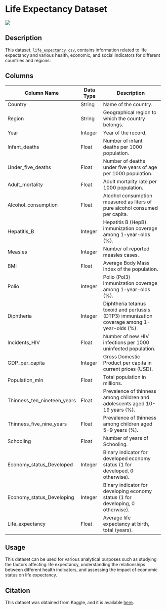 # Life Expectancy Dataset

![](https://media.gettyimages.com/id/529363167/photo/multi-generation-family-relaxing-on-retaining-wall.jpg?s=2048x2048&w=gi&k=20&c=g18hPHzWyEKlCoIt9jNzeSvaDv1wJBIt-JvHe8-Wv48=)

## Description
This dataset, [`life_expectancy.csv`](life_expectancy.csv), contains information related to life expectancy and various health, economic, and social indicators for different countries and regions.

## Columns

| Column Name                 | Data Type | Description                                                |
|-----------------------------|-----------|------------------------------------------------------------|
| Country                     | String    | Name of the country.                                       |
| Region                      | String    | Geographical region to which the country belongs.          |
| Year                        | Integer   | Year of the record.                                        |
| Infant_deaths               | Float     | Number of infant deaths per 1000 population.               |
| Under_five_deaths           | Float     | Number of deaths under five years of age per 1000 population.|
| Adult_mortality             | Float     | Adult mortality rate per 1000 population.                  |
| Alcohol_consumption         | Float     | Alcohol consumption measured as liters of pure alcohol consumed per capita.|
| Hepatitis_B                 | Integer   | Hepatitis B (HepB) immunization coverage among 1-year-olds (%).|
| Measles                     | Integer   | Number of reported measles cases.                          |
| BMI                         | Float     | Average Body Mass Index of the population.                 |
| Polio                       | Integer   | Polio (Pol3) immunization coverage among 1-year-olds (%).  |
| Diphtheria                  | Integer   | Diphtheria tetanus toxoid and pertussis (DTP3) immunization coverage among 1-year-olds (%).|
| Incidents_HIV               | Float     | Number of new HIV infections per 1000 uninfected population.|
| GDP_per_capita              | Integer   | Gross Domestic Product per capita in current prices (USD). |
| Population_mln              | Float     | Total population in millions.                              |
| Thinness_ten_nineteen_years | Float     | Prevalence of thinness among children and adolescents aged 10-19 years (%).|
| Thinness_five_nine_years    | Float     | Prevalence of thinness among children aged 5-9 years (%).  |
| Schooling                   | Float     | Number of years of Schooling.                              |
| Economy_status_Developed    | Integer   | Binary indicator for developed economy status (1 for developed, 0 otherwise).|
| Economy_status_Developing   | Integer   | Binary indicator for developing economy status (1 for developing, 0 otherwise).|
| Life_expectancy             | Float     | Average life expectancy at birth, total (years).           |

## Usage
This dataset can be used for various analytical purposes such as studying the factors affecting life expectancy, understanding the relationships between different health indicators, and assessing the impact of economic status on life expectancy.

## Citation
This dataset was obtained from Kaggle, and it is available [here](https://www.kaggle.com/datasets/lashagoch/life-expectancy-who-updated/).
